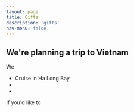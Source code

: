```yaml
---
layout: page
title: Gifts
description: 'gifts'
nav-menu: false
---
```


## We're planning a trip to Vietnam
We

* Cruise in Ha Long Bay
* 
* 

If you'd like to 